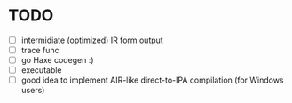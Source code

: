 TODO
====

- [ ] intermidiate (optimized) IR form output
- [ ] trace func
- [ ] go Haxe codegen :)
- [ ] executable
- [ ] good idea to implement AIR-like direct-to-IPA compilation (for Windows users)
